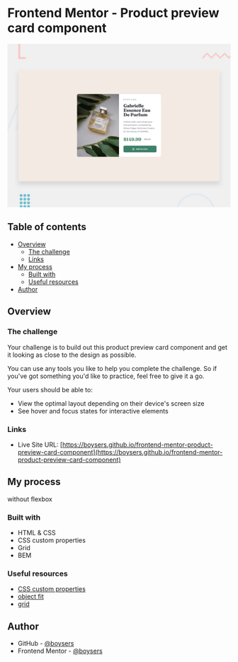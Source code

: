 # Frontend Mentor - Product preview card component

![Design preview for the Product preview card component coding challenge](./design/desktop-preview.jpg)

## Table of contents

- [Overview](#overview)
  - [The challenge](#the-challenge)
  - [Links](#links)
- [My process](#my-process)
  - [Built with](#built-with)
  - [Useful resources](#useful-resources)
- [Author](#author)

## Overview

### The challenge

Your challenge is to build out this product preview card component and get it looking as close to the design as possible.

You can use any tools you like to help you complete the challenge. So if you've got something you'd like to practice, feel free to give it a go.

Your users should be able to:

- View the optimal layout depending on their device's screen size
- See hover and focus states for interactive elements

### Links

- Live Site URL: [https://boysers.github.io/frontend-mentor-product-preview-card-component](https://boysers.github.io/frontend-mentor-product-preview-card-component)

## My process

without flexbox

### Built with

- HTML & CSS
- CSS custom properties
- Grid
- BEM

### Useful resources

- [CSS custom properties](https://developer.mozilla.org/en-US/docs/Web/CSS/Using_CSS_custom_properties)
- [object fit](https://developer.mozilla.org/en-US/docs/Web/CSS/object-fit)
- [grid](https://developer.mozilla.org/en-US/docs/Web/CSS/grid)

## Author

- GitHub - [@boysers](https://github.com/boysers)
- Frontend Mentor - [@boysers](https://www.frontendmentor.io/profile/boysers)
